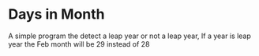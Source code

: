 
# Days in Month


A simple program the detect a leap year or not a leap year,
If a year is leap year the Feb month will be 29 instead of 28
